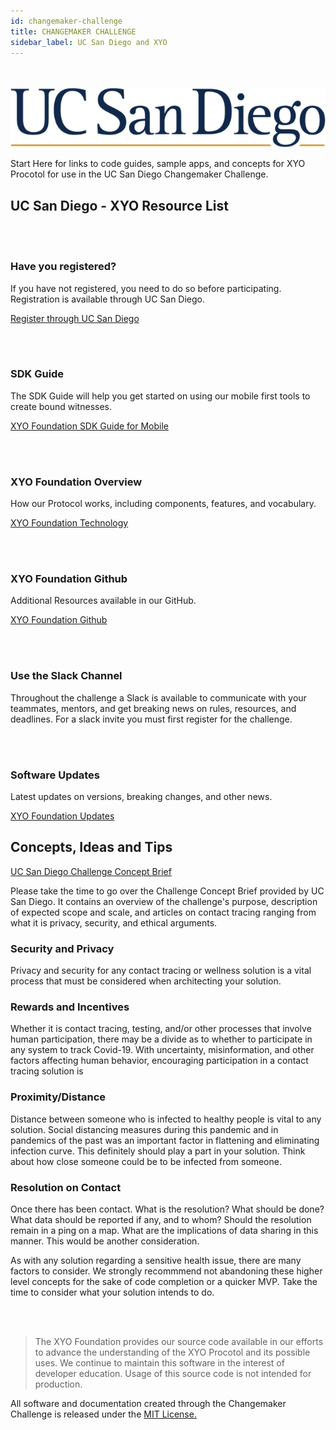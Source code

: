 ```yaml
---
id: changemaker-challenge
title: CHANGEMAKER CHALLENGE 
sidebar_label: UC San Diego and XYO 
---
```

<br></br>
<picture>
  <img alt="ucsd" className=".img-fluid" src="/docs/assets/UCSanDiegoLogo-BlueGold.png"></img>
</picture>


<div class="alert alert-primary text-center" role="alert">
  Start Here for links to code guides, sample apps, and concepts for XYO Procotol for use in the 
  UC San Diego Changemaker Challenge.
</div>

## UC San Diego - XYO Resource List
<br></br>
### Have you registered? 

<div class="alert alert-primary text-center" role="alert">
  If you have not registered, you need to do so before participating. Registration is available through UC San Diego.
</div>

<a href="https://innovation.ucsd.edu/student-innovation/changemaker-challenge-contact-tracing-wellness/" 
    rel="noopener noreferrer"
    target="_blank"
    >
      Register through UC San Diego
  <i class="p-2 fas fa-external-link-alt"></i>
</a>

<br></br>
### SDK Guide

<div class="alert alert-info text-center" role="alert">
  The SDK Guide will help you get started on using our mobile first tools to create bound witnesses.
</div>

<a href="https://developers.xyo.network/docs/en/sdk-guide" 
    rel="noopener noreferrer"
    target="_blank"
    >
      XYO Foundation SDK Guide for Mobile
  <i class="p-2 fas fa-external-link-alt"></i>
</a>

<br></br>

### XYO Foundation Overview
<div class="alert alert-primary text-center" role="alert">
  How our Protocol works, including components, features, and vocabulary. 
</div>

<a href="https://xyo.network/network/" 
    rel="noopener noreferrer"
    target="_blank"
    >
      XYO Foundation Technology
  <i class="p-2 fas fa-external-link-alt"></i>
</a>

<br></br>
### XYO Foundation Github
<div class="alert alert-info text-center" role="alert">
  Additional Resources available in our GitHub. 
</div>

<a href="https://github.com/XYOracleNetwork" 
    rel="noopener noreferrer"
    target="_blank"
    >
      XYO Foundation Github
  <i class="p-2 fas fa-external-link-alt"></i>
</a>

<br></br>
### Use the Slack Channel
<div class="alert alert-warning text-center" role="alert">
  Throughout the challenge a Slack is available to communicate with your teammates, mentors, and get breaking news on rules, resources, and deadlines. For a slack invite you must first register for the challenge. 
</div>

<br></br>
### Software Updates 
<div class="alert alert-primary text-center" role="alert">
  Latest updates on versions, breaking changes, and other news. 
</div>

<a href="https://developers.xyo.network/docs/en/news-and-updates" 
    rel="noopener noreferrer"
    target="_blank"
    >
      XYO Foundation Updates
  <i class="p-2 fas fa-external-link-alt"></i>
</a>

## Concepts, Ideas and Tips

  <a href="http://innovation.ucsd.edu/wp-content/uploads/2020/05/ChallengeConceptBriefRelevantWebResources-2.pdf"
     rel="noopener noreferrer"
     target="_blank"
    >
      UC San Diego Challenge Concept Brief
      <i class="p-2 fas fa-external-link-alt"></i>
  </a>

  Please take the time to go over the Challenge Concept Brief provided by UC San Diego. It contains an overview of the challenge's purpose, description of expected scope and scale, and articles on contact tracing ranging from what it is privacy, security, and ethical arguments. 

### Security and Privacy

Privacy and security for any contact tracing or wellness solution is a vital process that must be considered when architecting your solution.

### Rewards and Incentives

Whether it is contact tracing, testing, and/or other processes that involve human participation, there may be a divide as to whether to participate in any system to track Covid-19. With uncertainty, misinformation, and other factors affecting human behavior, encouraging participation in a contact tracing solution is 

### Proximity/Distance

Distance between someone who is infected to healthy people is vital to any solution. Social distancing measures during this pandemic and in pandemics of the past was an important factor in flattening and eliminating infection curve. This definitely should play a part in your solution. Think about how close someone could be to be infected from someone. 

### Resolution on Contact

Once there has been contact. What is the resolution? What should be done? What data should be reported if any, and to whom? Should the resolution remain in a ping on a map. What are the implications of data sharing in this manner. This would be another consideration. 

As with any solution regarding a sensitive health issue, there are many factors to consider. We strongly recommmend not abandoning these higher level concepts for the sake of code completion or a quicker MVP. Take the time to consider what your solution intends to do. 

<br></br>
> The XYO Foundation provides our source code available in our efforts to advance the understanding of the XYO Procotol and its possible uses. We continue to maintain this software in the interest of developer education. Usage of this source code is not intended for production. 

<div class="alert alert-primary text-center" role="alert">
  All software and documentation created through the Changemaker Challenge is released under the 
    <a href="https://www.mit.edu/~amini/LICENSE.md" 
      rel="noopener noreferrer"
      target="_blank"
      >
        MIT License.
    <i class="p-2 fas fa-external-link-alt"></i>
  </a>
</div>

